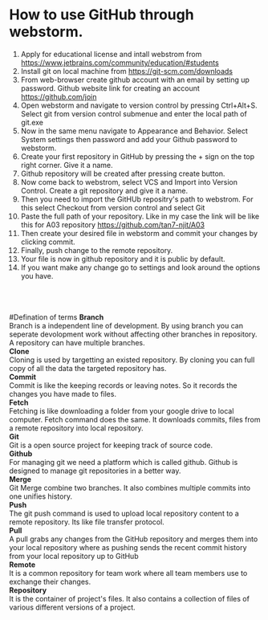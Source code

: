# How to use GitHub through webstorm.

1. Apply for educational license and intall webstrom from https://www.jetbrains.com/community/education/#students
2. Install git on local machine from https://git-scm.com/downloads
3. From web-browser create github account with an email by setting up password. Github website link for creating an account https://github.com/join
4. Open webstorm and navigate to version control by pressing Ctrl+Alt+S. Select git from version control submenue and enter the local path of git.exe
5. Now in the same menu navigate to Appearance and Behavior. Select System settings then password and add your Github password to webstorm.
6. Create your first repository in GitHub by pressing the + sign on the top right corner. Give it a name.
7. Github repository will be created after pressing create button.
8. Now come back to webstrom, select VCS and Import into Version Control. Create a git repository and give it a name.
9. Then you need to import the GitHUb repositry's path to webstrom. For this select  Checkout from version control and select Git
10. Paste the full path of your repository. Like in my case the link will be like this for A03 repository https://github.com/tan7-njit/A03
11. Then create your desired file in webstorm and commit your changes by clicking commit.
12. Finally, push change to the remote repository.
13. Your file is now in github repository and it is public by default.
14. If you want make any change go to settings and look around the options you have.
    <br>
    <br>
    <br>
    <br>


#Defination of terms
**Branch** <br> Branch is a independent line of development. By using branch you can seperate devolopment work without affecting other branches in repository. A repository can have multiple branches.<br>
**Clone** <br> Cloning is used by targetting an existed repository. By cloning you can full copy of all the data the targeted repository has.<br>
**Commit** <br> Commit is like the keeping records or leaving notes. So it records the changes you have made to files.<br>
**Fetch** <br> Fetching is like downloading a folder from your google drive to local computer. Fetch command does the same. It downloads commits, files from a remote repository into local repository.<br>
**Git** <br> Git is a open source project for keeping track of source code.<br>
**Github** <br> For managing git we need a platform which is called github. Github is designed to manage git repositories  in a better way.<br>
**Merge** <br> Git Merge combine two branches. It also combines multiple commits into one unifies history. <br>
**Push** <br> The git push command is used to upload local repository content to a remote repository. Its like file transfer protocol. <br>
**Pull** <br> A pull grabs any changes from the GitHub repository and merges them into your local repository where as pushing sends the recent commit history from your local repository up to GitHub  <br>
**Remote** <br> It is a common repository for team work where all team members use to exchange their changes.  <br>
**Repository** <br> It is the container of project's files. It also contains a collection of files of various different versions of a project. <br>
